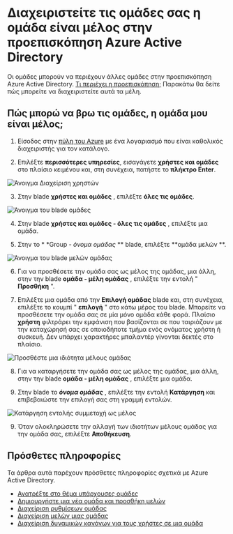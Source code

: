 <properties
    pageTitle="Διαχειριστείτε τις ομάδες σας η ομάδα είναι μέλος στην προεπισκόπηση Azure Active Directory | Microsoft Azure"
    description="Οι ομάδες μπορούν να περιέχουν άλλες ομάδες στο Azure Active Directory. Παρακάτω θα δείτε πώς μπορείτε να διαχειριστείτε αυτά τα μέλη."
    services="active-directory"
    documentationCenter=""
    authors="curtand"
    manager="femila"
    editor=""/>

<tags
    ms.service="active-directory"
    ms.workload="identity"
    ms.tgt_pltfrm="na"
    ms.devlang="na"
    ms.topic="article"
    ms.date="09/12/2016"
    ms.author="curtand"/>


# <a name="manage-the-groups-your-group-is-a-member-of-in-azure-active-directory-preview"></a>Διαχειριστείτε τις ομάδες σας η ομάδα είναι μέλος στην προεπισκόπηση Azure Active Directory

Οι ομάδες μπορούν να περιέχουν άλλες ομάδες στην προεπισκόπηση Azure Active Directory. [Τι περιέχει η προεπισκόπηση;](active-directory-preview-explainer.md) Παρακάτω θα δείτε πώς μπορείτε να διαχειριστείτε αυτά τα μέλη.

## <a name="how-do-i-find-the-groups-my-group-is-a-member-of"></a>Πώς μπορώ να βρω τις ομάδες, η ομάδα μου είναι μέλος;

1.  Είσοδος στην [πύλη του Azure](https://portal.azure.com) με ένα λογαριασμό που είναι καθολικός διαχειριστής για τον κατάλογο.

2.  Επιλέξτε **περισσότερες υπηρεσίες**, εισαγάγετε **χρήστες και ομάδες** στο πλαίσιο κειμένου και, στη συνέχεια, πατήστε το **πλήκτρο Enter**.

  ![Άνοιγμα Διαχείριση χρηστών](./media/active-directory-groups-membership-azure-portal/search-user-management.png)

3.  Στην blade **χρήστες και ομάδες** , επιλέξτε **όλες τις ομάδες**.

  ![Άνοιγμα του blade ομάδες](./media/active-directory-groups-membership-azure-portal/view-groups-blade.png)

4. Στην blade **χρήστες και ομάδες - όλες τις ομάδες** , επιλέξτε μια ομάδα.

5. Στην το * *Group - *όνομα ομάδας* ** blade, επιλέξτε **ομάδα μελών **.

  ![Άνοιγμα του blade μελών ομάδας](./media/active-directory-groups-membership-azure-portal/group-membership-blade.png)

6. Για να προσθέσετε την ομάδα σας ως μέλος της ομάδας, μια άλλη, στην την blade **ομάδα - μέλη ομάδας** , επιλέξτε την εντολή " **Προσθήκη** ".

7. Επιλέξτε μια ομάδα από την **Επιλογή ομάδας** blade και, στη συνέχεια, επιλέξτε το κουμπί " **επιλογή** " στο κάτω μέρος του blade. Μπορείτε να προσθέσετε την ομάδα σας σε μία μόνο ομάδα κάθε φορά. Πλαίσιο **χρήστη** φιλτράρει την εμφάνιση που βασίζονται σε που ταιριάζουν με την καταχώρησή σας σε οποιοδήποτε τμήμα ενός ονόματος χρήστη ή συσκευή. Δεν υπάρχει χαρακτήρες μπαλαντέρ γίνονται δεκτές στο πλαίσιο.

  ![Προσθέστε μια ιδιότητα μέλους ομάδας](./media/active-directory-groups-membership-azure-portal/add-group-membership.png)

8. Για να καταργήσετε την ομάδα σας ως μέλος της ομάδας, μια άλλη, στην την blade **ομάδα - μέλη ομάδας** , επιλέξτε μια ομάδα.

9. Στην blade το ***όνομα ομάδας*** , επιλέξτε την εντολή **Κατάργηση** και επιβεβαιώστε την επιλογή σας στη γραμμή εντολών.

  ![Κατάργηση εντολής συμμετοχή ως μέλος](./media/active-directory-groups-membership-azure-portal/remove-group-membership.png)

9. Όταν ολοκληρώσετε την αλλαγή των ιδιοτήτων μέλους ομάδας για την ομάδα σας, επιλέξτε **Αποθήκευση**.


## <a name="additional-information"></a>Πρόσθετες πληροφορίες

Τα άρθρα αυτά παρέχουν πρόσθετες πληροφορίες σχετικά με Azure Active Directory.

* [Ανατρέξτε στο θέμα υπάρχουσες ομάδες](active-directory-groups-view-azure-portal.md)
* [Δημιουργήστε μια νέα ομάδα και προσθήκη μελών](active-directory-groups-create-azure-portal.md)
* [Διαχείριση ρυθμίσεων ομάδας](active-directory-groups-settings-azure-portal.md)
* [Διαχείριση μελών μιας ομάδας](active-directory-groups-members-azure-portal.md)
* [Διαχείριση δυναμικών κανόνων για τους χρήστες σε μια ομάδα](active-directory-groups-dynamic-membership-azure-portal.md)

